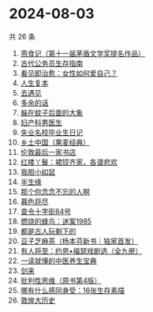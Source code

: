 # 2024-08-03

共 26 条

<!-- BEGIN WEREAD -->
<!-- 最后更新时间 2024-08-03 17:01:21 +0800 -->
1. [燕食记（第十一届茅盾文学奖提名作品）](https://weread.qq.com/web/bookDetail/05f32020813ab9135g0152ff)
1. [古代公务员生存指南](https://weread.qq.com/web/bookDetail/eaa32890813ab90edg010bd5)
1. [看见即治愈：女性如何爱自己？](https://weread.qq.com/web/bookDetail/d6f321e0813ab911bg011896)
1. [人生复本](https://weread.qq.com/web/bookDetail/dcb3215072051fa8dcb5a1f)
1. [去遇见](https://weread.qq.com/web/bookDetail/a3d32170813ab907fg0154f3)
1. [多余的话](https://weread.qq.com/web/bookDetail/81b32810727dc96e81b8e14)
1. [躲在蚊子后面的大象](https://weread.qq.com/web/bookDetail/bfc32800813ab883bg0165f3)
1. [妇产科男医生](https://weread.qq.com/web/bookDetail/f1432510813ab90d1g017504)
1. [失业名校毕业生日记](https://weread.qq.com/web/bookDetail/16132ea0813ab8407g014249)
1. [乡土中国（果麦经典）](https://weread.qq.com/web/bookDetail/30d320b0813ab7120g018c2e)
1. [伦敦最后一家书店](https://weread.qq.com/web/bookDetail/74232650813ab6e09g0125fb)
1. [红楼丫鬟：裙钗齐家，各谱悲欢](https://weread.qq.com/web/bookDetail/f9132e80813ab8f55g014140)
1. [我胆小如鼠](https://weread.qq.com/web/bookDetail/276323e0813ab90a5g0144d7)
1. [半生缘](https://weread.qq.com/web/bookDetail/e4932660715be537e4963de)
1. [那个你念念不忘的人啊](https://weread.qq.com/web/bookDetail/db632090813ab9080g012d29)
1. [暮色将尽](https://weread.qq.com/web/bookDetail/43332d10813ab789bg0191c4)
1. [查令十字街84号](https://weread.qq.com/web/bookDetail/966326705c8498966c05e8e)
1. [燃烧的蜂鸟：迷案1985](https://weread.qq.com/web/bookDetail/ea2329f0813ab90d0g017199)
1. [都是古人玩剩下的](https://weread.qq.com/web/bookDetail/17b32b90813ab8ee5g017b91)
1. [豆子芝麻茶（杨本芬新书｜独家首发）](https://weread.qq.com/web/bookDetail/cf332d40813ab863dg015d98)
1. [有人将至：约恩•福瑟戏剧选（全九册）](https://weread.qq.com/web/bookDetail/b4732ca0813ab8f5bg013f74)
1. [一读就懂的中医养生宝典](https://weread.qq.com/web/bookDetail/00f32900813ab909eg018e04)
1. [剑来](https://weread.qq.com/web/bookDetail/8e5326b07153adcf8e53d42)
1. [批判性思维（原书第4版）](https://weread.qq.com/web/bookDetail/ece32ff0813ab8edag010f9a)
1. [哪有什么感同身受：16张生存素描](https://weread.qq.com/web/bookDetail/45f32bc0813ab9011g015a01)
1. [敦煌大历史](https://weread.qq.com/web/bookDetail/c4832a70813ab76a1g0188fb)
<!-- END WEREAD -->